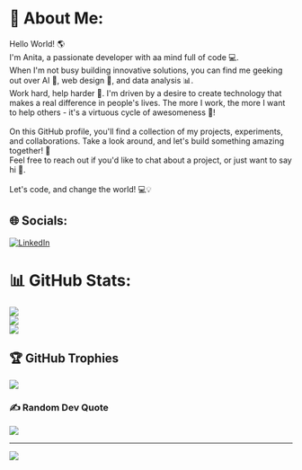 # 💫 About Me:
Hello World! 🌎<br>I'm Anita, a passionate developer with aa mind full of code 💻.<br>When I'm not busy building innovative solutions, you can find me geeking out over AI 🤖, web design 🎨, and data analysis 📊.<br>Work hard, help harder 💪. I'm driven by a desire to create technology that makes a real difference in people's lives. The more I work, the more I want to help others - it's a virtuous cycle of awesomeness 🔄!<br><br>On this GitHub profile, you'll find a collection of my projects, experiments, and collaborations. Take a look around, and let's build something amazing together! 🚀<br>Feel free to reach out if you'd like to chat about a project, or just want to say hi 👋.<br><br>Let's code, and change the world! 💻💡


## 🌐 Socials:
[![LinkedIn](https://img.shields.io/badge/LinkedIn-%230077B5.svg?logo=linkedin&logoColor=white)](https://linkedin.com/in/anita-sobhanian) 
# 📊 GitHub Stats:
![](https://github-readme-stats.vercel.app/api?username=AnitaSobhanian&theme=radical&hide_border=true&include_all_commits=false&count_private=false)<br/>
![](https://github-readme-streak-stats.herokuapp.com/?user=AnitaSobhanian&theme=radical&hide_border=true)<br/>
![](https://github-readme-stats.vercel.app/api/top-langs/?username=AnitaSobhanian&theme=radical&hide_border=true&include_all_commits=false&count_private=false&layout=compact)

## 🏆 GitHub Trophies
![](https://github-profile-trophy.vercel.app/?username=AnitaSobhanian&theme=radical&no-frame=true&no-bg=false&margin-w=4)

### ✍️ Random Dev Quote
![](https://quotes-github-readme.vercel.app/api?type=vetical&theme=radical)

---
[![](https://visitcount.itsvg.in/api?id=AnitaSobhanian&icon=5&color=10)](https://visitcount.itsvg.in)

<!-- Proudly created with GPRM ( https://gprm.itsvg.in ) -->
